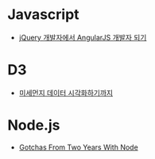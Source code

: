 Javascript
==========
* [jQuery 개발자에서 AngularJS 개발자 되기](http://www.slideshare.net/haibane84/xeconphpfest-2014-angularjs?ref=http://feedly.com/i/subscription/feed/http://feeds.feedburner.com/Bloter)

# D3
* [미세먼지 데이터 시각화하기까지](http://www.bloter.net/archives/225455)

# Node.js
* [Gotchas From Two Years With Node](https://segment.com/blog/gotchas-from-two-years-of-node/)